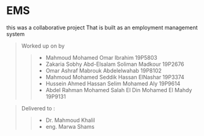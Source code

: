 # EMS
this was a collaborative project That is built as an employment management system
> Worked up on by
>> - Mahmoud Mohamed Omar Ibrahim 19P5803 
>> - Zakaria Sobhy Abd-Elsalam Soliman Madkour 19P2676
>> - Omar Ashraf Mabrouk Abdelelwahab 19P8102
>> - Mahmoud Mohamed Seddik Hassan ElNashar 19P3374
>> - Hussein Ahmed Hassan Selim Mohamed Aly 19P9614
>> - Abdel Rahman Mohamed Salah El Din Mohamed El Mahdy 19P9131

> Delivered to :
>> - Dr. Mahmoud Khalil
>> - eng. Marwa Shams
